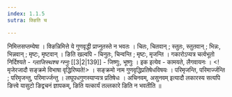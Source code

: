 ```yaml
---
index: 1.1.5
sutra: क्ङिति च

---
```

निमित्तसप्तम्येषा । क्ङिन्निमित्ते ये गुणवृद्धी प्राप्नुतस्ते न भवतः । चितः, चितवान् ; स्तुतः, स्तुतवान् ; भिन्नः, भिन्नवान् ; मृष्टः, मृष्टवान् । ङिति खल्वपि - चिनुतः, चिन्वन्ति ;  मृष्टः, मृजन्ति । गकारोऽप्यत्र चर्त्वभूतो निर्दिश्यते - _ग्लाजिस्थश्च ग्स्नुः_ [[3|2|139]] - जिष्णुः, भूष्णुः । इक इत्येव - कामयते, लैगवायनः । <!मृजेरजादौ सङ्क्रमे विभाषा वृद्धिरिष्यते!> । सङ्क्रमो नाम गुणवृद्धिप्रतिषेधविषयः । परिमृजन्ति, परिमार्ज्जन्ति ;  परिमृजन्तु, परिमार्ज्जन्तु । लघूपधगुणस्याप्यत्र प्रतिषेधः । अचिनवम्, असुनवम् इत्यादौ लकारस्य सत्यपि ङित्त्वे यासुटो ङिद्वचनं ज्ञापकम्, ङिति यत्कार्यं तल्लकारे ङिति न भवतीति ॥